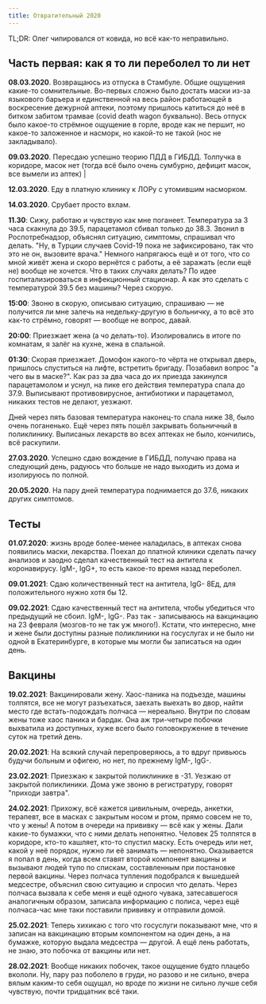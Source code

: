 ```yaml
---
title: Отвратительный 2020
---
```


TL;DR: Олег чипировался от ковида, но всё как-то неправильно.

## Часть первая: как я то ли переболел то ли нет

**08.03.2020**. Возвращаюсь из отпуска в Стамбуле. Общие ощущения какие-то сомнительные. Во-первых сложно было достать маски из-за языкового барьера и единственной на весь район работающей в воскресение дежурной аптеки, поэтому пришлось катиться до неё в битком забитом трамвае (covid death wagon буквально). Весь отпуск было какое-то стрёмное ощущение в горле, вроде как не першит, но какое-то заложенное и насморк, но какой-то не такой (нос не закладывало).

**09.03.2020**. Пересдаю успешно теорию ПДД в ГИБДД. Толпучка в коридоре, масок нет (тогда всё было очень сумбурно, дефицит масок, все вымели из аптек) |

**12.03.2020**. Еду в платную клинику к ЛОРу с утомившим насморком.

**14.03.2020**. Срубает просто вхлам.

**11.30**: Сижу, работаю и чувствую как мне поганеет. Температура за 3 часа скакнула до 39.5, парацетамол сбивал только до 38.3. Звонил в Роспотребнадзор, объяснял ситуацию, симптомы, спрашивал что делать. "Ну, в Турции случаев Covid-19 пока не зафиксировано, так что это не он, вызовите врача." Немного напрягаюсь ещё и от того, что со мной живёт жена и скоро вернётся с работы, а её заражать (если ещё не) вообще не хочется. Что в таких случаях делать? По идее госпитализироваться в инфекционный стационар. А как это сделать с температурой 39.5 без машины? Через скорую.

**15:00**: Звоню в скорую, описываю ситуацию, спрашиваю — не получится ли мне залечь на недельку-другую в больничку, а то всё это как-то стрёмно, говорят — вообще не вопрос, давай. 

**20:00**: Приезжает жена (а чо делать-то). Изолировались в итоге по комнатам, я залёг на кухне, жена в спальной.

**01:30**: Скорая приезжает. Домофон какого-то чёрта не открывал дверь, пришлось спуститься на лифте, встретить бригаду. Позабавил вопрос "а чего вы в маске?". Как раз за два часа до их приезда закинулся парацетамолом и уснул, на пике его действия температура спала до 37.9. Выписывают противовирусное, антибиотики и парацетамол, никаких тестов не делают, уезжают.

Дней через пять базовая температура наконец-то спала ниже 38, было очень поганенько. Ещё через пять пошёл закрывать больничный в поликлинику. Выписаных лекарств во всех аптеках не было, кончились, всё раскупили.

**27.03.2020**. Успешно сдаю вождение в ГИБДД, получаю права на следующий день, радуюсь что больше не надо выходить из дома и изолируюсь по полной.

**20.05.2020**. На пару дней температура поднимается до 37.6, никаких других симптомов.

## Тесты

**01.07.2020**: жизнь вроде более-менее наладилась, в аптеках снова появились маски, лекарства. Поехал до платной клиники сделать пачку анализов и заодно сделал качественный тест на антитела к коронавирусу. IgM-, IgG+, то есть какое-то время назад переболел.

**09.01.2021**: Сдаю количественный тест на антитела, IgG- 8Ед, для положительного нужно хотя бы 12.

**09.02.2021**: Сдаю качественный тест на антитела, чтобы убедиться что предыдущий не сбоил. IgM-, IgG-. Раз так - записываюсь на вакцинацию на 23 февраля (мозгов-то не так уж много!). Кстати, что интересно, мне и жене были доступны разные поликлиники на госуслугах и не было ни одной в Екатеринбурге, в которые мы могли бы записаться на один день.

## Вакцины

**19.02.2021**: Вакцинировали жену. Хаос-паника на подъезде, машины толпятся, все не могут разъехаться, заехать выехать во двор, найти место где встать-подождать полчаса — нереально. Внутри по словам жены тоже хаос паника и бардак. Она аж три-четыре побочки выхватила из доступных, хуже всего было головокружение в течение суток на третий день.

**20.02.2021**: На всякий случай перепроверяюсь, а то вдруг привьюсь будучи больным и офигею, но нет, по прежнему IgM-, IgG-.

**23.02.2021**: Приезжаю к закрытой поликлинике в -31. Уезжаю от закрытой поликлиники. Дома уже звоню в регистратуру, говорят "приходи завтра".

**24.02.2021**: Прихожу, всё кажется цивильным, очередь, анкетки, терапевт, все в масках с закрытым носом и ртом, прямо совсем не то, что у жены! А потом в очереди на прививку — всё как у жены. Дали какие-то бумажки, что с ними делать непонятно. Человек 25 толпятся в коридоре, кто-то кашляет, кто-то спустил маску. Есть очередь или нет, какой у неё порядок, нужно ли её занимать — непонятно. Оказывается я попал в день, когда всем ставят второй компонент вакцины и вызывают людей тупо по спискам, составленным при постановке первой вакцины. Через полчаса тупления подобрался к вышедшей медсестре, объяснил свою ситуацию и спросил что делать. Через полчаса вызвала к себе меня и ещё одного чувака, затесавшегося аналогичным образом, записала информацию с полиса, через ещё полчаса-час мне таки поставили прививку и отправили домой.

**25.02.2021**: Теперь хихикаю с того что госуслуги показывают мне, что я записан на вакцинацию вторым компонентом на один день, а на бумажке, которую выдала медсестра — другой. А ещё лень работать, не знаю, это побочка от вакцины или нет.

**28.02.2021**: Вообще никаких побочек, такое ощущение будто плацебо вкололи. Ну, пару раз поболело в груди, но разово и не сильно, вчера вялым каким-то себя ощущал, но вроде по жизни не сильно лучше себя чувствую, почти тридцатник всё таки.
